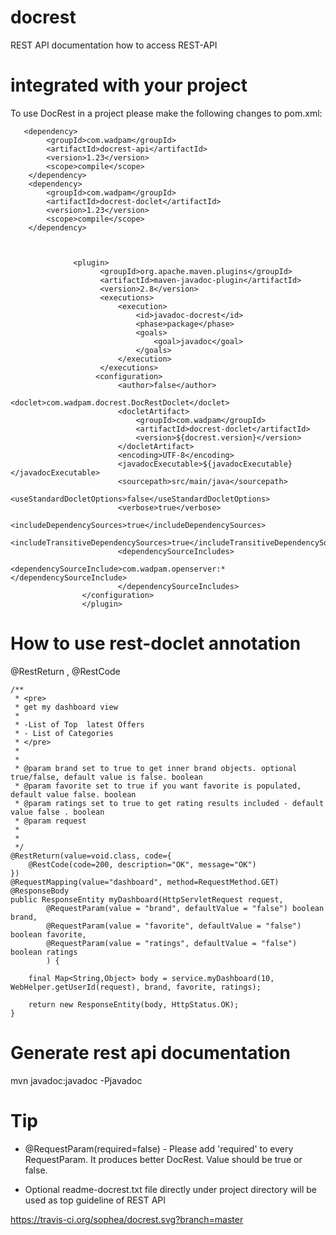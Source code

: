 docrest
=======

REST API documentation how to access REST-API


integrated with your project
============================

To use DocRest in a project please make the following changes to pom.xml:


       <dependency>
            <groupId>com.wadpam</groupId>
            <artifactId>docrest-api</artifactId>
            <version>1.23</version>
            <scope>compile</scope>
        </dependency>
        <dependency>
            <groupId>com.wadpam</groupId>
            <artifactId>docrest-doclet</artifactId>
            <version>1.23</version>
            <scope>compile</scope>
        </dependency>
        


                  <plugin>
                        <groupId>org.apache.maven.plugins</groupId>
                        <artifactId>maven-javadoc-plugin</artifactId>
                        <version>2.8</version>
                        <executions>
                            <execution>
                                <id>javadoc-docrest</id>
                                <phase>package</phase>
                                <goals>
                                    <goal>javadoc</goal>
                                </goals>
                            </execution>
                        </executions>
                       <configuration>
		                    <author>false</author>
		                    <doclet>com.wadpam.docrest.DocRestDoclet</doclet>
		                    <docletArtifact>
		                        <groupId>com.wadpam</groupId>
		                        <artifactId>docrest-doclet</artifactId>
		                        <version>${docrest.version}</version>
		                    </docletArtifact>
		                    <encoding>UTF-8</encoding>
		                    <javadocExecutable>${javadocExecutable}</javadocExecutable>
		                    <sourcepath>src/main/java</sourcepath>
		                    <useStandardDocletOptions>false</useStandardDocletOptions>
		                    <verbose>true</verbose>
		                    <includeDependencySources>true</includeDependencySources>
		                    <includeTransitiveDependencySources>true</includeTransitiveDependencySources>
		                    <dependencySourceIncludes>
		                    	<dependencySourceInclude>com.wadpam.openserver:*</dependencySourceInclude>
		                    </dependencySourceIncludes>
                	</configuration>
                    </plugin>
                    

How to use rest-doclet annotation
==================================
@RestReturn , @RestCode


    /**
     * <pre>
     * get my dashboard view 
     * 
     * -List of Top  latest Offers
     * - List of Categories
     * </pre>
     * 
     * 
     * @param brand set to true to get inner brand objects. optional true/false, default value is false. boolean
     * @param favorite set to true if you want favorite is populated, default value false. boolean
     * @param ratings set to true to get rating results included - default value false . boolean
     * @param request 
     * 
     * 
     */
    @RestReturn(value=void.class, code={
        @RestCode(code=200, description="OK", message="OK")
    })
    @RequestMapping(value="dashboard", method=RequestMethod.GET)
    @ResponseBody
    public ResponseEntity myDashboard(HttpServletRequest request,
            @RequestParam(value = "brand", defaultValue = "false") boolean brand,
            @RequestParam(value = "favorite", defaultValue = "false") boolean favorite,
            @RequestParam(value = "ratings", defaultValue = "false") boolean ratings
            ) {

        final Map<String,Object> body = service.myDashboard(10, WebHelper.getUserId(request), brand, favorite, ratings); 

        return new ResponseEntity(body, HttpStatus.OK);
    }
    


 Generate rest api documentation
 ====================================

 mvn javadoc:javadoc -Pjavadoc
 
 Tip
 =====
 - @RequestParam(required=false) - Please add 'required' to every RequestParam. It produces better DocRest. Value should be true or false.
 
 - Optional readme-docrest.txt file directly under project directory will be used as top guideline of REST API
       
https://travis-ci.org/sophea/docrest.svg?branch=master

